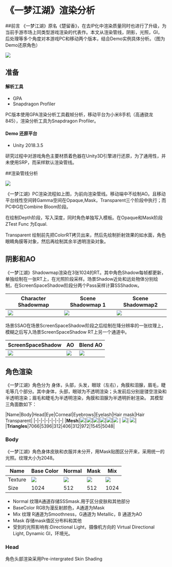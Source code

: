 # 《一梦江湖》渲染分析
##前言
《一梦江湖》原名《楚留香》，在去IP化中渲染质量同时也进行了升级，为当前手游市场上同类型游戏渲染的代表作。本文从渲染管线，阴影，光照，GI，后处理等多个角度对本游戏PC和移动两个版本，结合Demo实例具体分析。（图为Demo还原角色）

![](images/image.jpg)

## 准备
#### 解析工具
* GPA
* Snapdragon Profiler

PC版本使用GPA渲染分析工具截帧分析，移动平台为小米8手机（高通骁龙845），渲染分析工具为Snapdragon Profiler。

#### Demo 还原平台
* Unity 2018.3.5 

研究过程中对游戏角色主要材质着色器在Unity3D引擎进行还原，为了通用性，并未使用SRP，而采样默认渲染管线。

##渲染管线分析

![](images/renderPath.jpg)

《一梦江湖》PC渲染流程如上图，为前向渲染管线。移动端中不绘制AO。且移动平台线性空间转Gamma空间在Opaque,Mask，Transparent三个阶段中执行；而PC中G在Combine Bloom阶段。

在绘制Depth阶段，写入深度，同时角色单独写入模板。在Opaque和Mask阶段ZTest Func 为Equal.

Transparent 绘制前先把ColorRT拷贝出来，然后先绘制折射效果的如水面，角色眼睛角膜等对象，然后再绘制其余半透明渲染对象。

## 阴影和AO


《一梦江湖》Shadowmap渲染在3张1024的RT。其中角色Shadow每帧都更新，单独绘制在一张RT上，在光照阶段采样。场景Shadow近处和远处物体分别绘制，在ScreenSpaceShadow阶段分两个Pass采样计算SSShadow。

|Character Shadowmap|Scene Shadowmap 1| Scene Shadowmap2 |
|-|-|-|
|![](images/shadow.jpg)|![](images/sceneshadow1.jpg)|![](images/sceneshadow2.jpg)|

场景SSAO在场景ScreenSpaceShadow阶段之后绘制在降分辨率的一张纹理上，模糊之后写入场景ScreenSpaceShadow RT上另一个通道中。

|ScreenSpaceShadow| AO |Blend AO|
|-|-|-|
|![](images/BeforeAO.jpg)|![](images/BloomAO.jpg)|![](images/AfterAo.jpg)|



## 角色渲染

《一梦江湖》角色分为 身体，头部，头发，眼球（左右），角膜和泪腺，眉毛，睫毛等几个部分。其中身体，头部，眼球为不透明渲染；头发前后分别是镂空渲染和半透明渲染；眉毛和睫毛为半透明渲染，角膜和泪腺为半透明折射渲染。
其模型三角面数如下：

|Name|Body|Head|Eye|Corneal|Eyebrows|Eyelash|Hair mask|Hair Transparent|
|-|-|-|-|-|-|-|-|
|**Mesh**|![](images/body.jpg)|![](images/head.jpg)|![](images/eye.jpg)|![](images/corneal.jpg)|![](images/eyebrows.jpg)|![](images/eyelash.jpg) | ![](images/hair_mask.jpg)| ![](images/hair_trans.jpg)|
|**Triangles**|7066|5396|312|406|312|972|1545|5048|

### Body

《一梦江湖》角色身体皮肤和衣服并未分开，用Mask贴图区分开来，采用统一的光照。纹理大小为2048。

|Name|Base Color|Normal|Mask|Mix|
|-|-|-|-|-|
|Texture|![](images/body_color.jpg)|![](images/body_normal.jpg)|![](images/body_mask.jpg)|![](images/body_mix.jpg)|
|Size|1024|512|512|1024|

* Normal 纹理A通道存储SSSmask.用于区分皮肤和其他部分
* BaseColor RGB为漫反射颜色，A通道为Mask
* Mix 纹理 R通道为Smoothness，G通道为 Metallic，B 通道为AO
* Mask 存储mask值区分布料和其他
* 受到的光照影响有:Directional Light，摄像机方向的 Virtual Directional Light, Dynamic GI，环境光。

### Head

角色头部渲染采用Pre-intergrated Skin Shading








